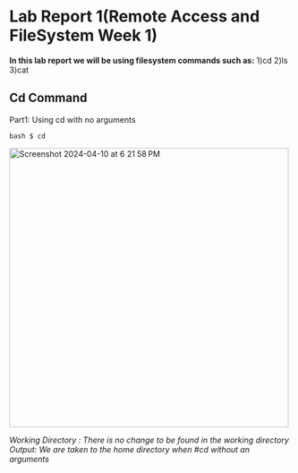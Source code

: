 # Lab Report 1(Remote Access and FileSystem Week 1)

 **In this lab report we will be using filesystem commands such as:**
 1)cd 
2)ls 
3)cat

## Cd Command

 Part1: Using cd with no arguments

```
bash $ cd
```
 <img width="499" alt="Screenshot 2024-04-10 at 6 21 58 PM" src="https://github.com/ads2003/cse15l-lab-reports/assets/156348741/f1a20af8-de62-49c9-8cca-ccf5fcbbe821">

*Working Directory : There is no change to be found in the working directory*
*Output: We are taken to the home directory when #cd without an arguments*
